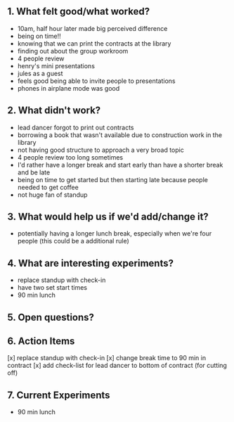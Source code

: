 ## 1. What felt good/what worked?
- 10am, half hour later made big perceived difference
- being on time!!
- knowing that we can print the contracts at the library
- finding out about the group workroom
- 4 people review
- henry's mini presentations
- jules as a guest
- feels good being able to invite people to presentations
- phones in airplane mode was good

## 2. What didn't work?
- lead dancer forgot to print out contracts
- borrowing a book that wasn't available due to construction work in the library
- not having good structure to approach a very broad topic
- 4 people review too long sometimes
- I'd rather have a longer break and start early than have a shorter break and be late
- being on time to get started but then starting late because people needed to get coffee
- not huge fan of standup

## 3. What would help us if we'd add/change it?
- potentially having a longer lunch break, especially when we're four people (this could be a additional rule)

## 4. What are interesting experiments?
- replace standup with check-in
- have two set start times
- 90 min lunch

## 5. Open questions?

## 6. Action Items
[x] replace standup with check-in
[x] change break time to 90 min in contract
[x] add check-list for lead dancer to bottom of contract (for cutting off)

## 7. Current Experiments
- 90 min lunch
